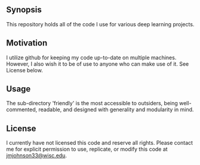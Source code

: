 ## Synopsis

This repository holds all of the code I use for various deep learning projects. 


## Motivation

I utilize github for keeping my code up-to-date on multiple machines. However, I also wish it to be of use to anyone who can make use of it. See License below.

## Usage

The sub-directory 'friendly' is the most accessible to outsiders, being well-commented, readable, and designed with generality and modularity in mind. 


## License

I currently have not licensed this code and reserve all rights. Please contact me for explicit permission to use, replicate, or modify this code at jmjohnson33@wisc.edu. 